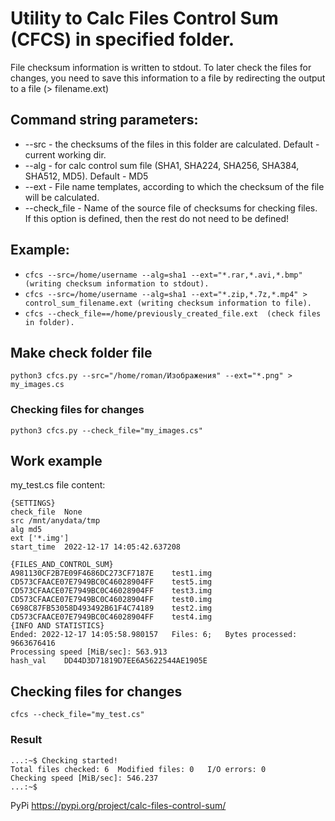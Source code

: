 # Utility to Calc Files Control Sum (CFCS) in specified folder.

File checksum information is written to stdout.
To later check the files for changes, you need to save this information 
to a file by redirecting the output to a file (> filename.ext)

## Command string parameters:
  - --src - the checksums of the files in this folder are calculated. Default - current working dir.
  - --alg - for calc control sum file (SHA1, SHA224, SHA256, SHA384, SHA512, MD5). Default - MD5
  - --ext - File name templates, according to which the checksum of the file will be calculated.
  - --check_file - Name of the source file of checksums for checking files. If this option is defined, then the rest do not need to be defined!
  
## Example: 
- ```cfcs --src=/home/username --alg=sha1 --ext="*.rar,*.avi,*.bmp" (writing checksum information to stdout).```
- ```cfcs --src=/home/username --alg=sha1 --ext="*.zip,*.7z,*.mp4" > control_sum_filename.ext (writing checksum information to file).```
- ```cfcs --check_file==/home/previously_created_file.ext  (check files in folder).```

## Make check folder file
    python3 cfcs.py --src="/home/roman/Изображения" --ext="*.png" > my_images.cs
### Checking files for changes
    python3 cfcs.py --check_file="my_images.cs"

## Work example
my_test.cs file content:
```
{SETTINGS}
check_file	None
src	/mnt/anydata/tmp
alg	md5
ext	['*.img']
start_time	2022-12-17 14:05:42.637208

{FILES_AND_CONTROL_SUM}
A981130CF2B7E09F4686DC273CF7187E	test1.img
CD573CFAACE07E7949BC0C46028904FF	test5.img
CD573CFAACE07E7949BC0C46028904FF	test3.img
CD573CFAACE07E7949BC0C46028904FF	test0.img
C698C87FB53058D493492B61F4C74189	test2.img
CD573CFAACE07E7949BC0C46028904FF	test4.img
{INFO AND STATISTICS}
Ended: 2022-12-17 14:05:58.980157	Files: 6;	Bytes processed: 9663676416
Processing speed [MiB/sec]: 563.913
hash_val	DD44D3D71819D7EE6A5622544AE1905E
```

## Checking files for changes
    cfcs --check_file="my_test.cs"

### Result
```
...:~$ Checking started!
Total files checked: 6	Modified files: 0	I/O errors: 0
Checking speed [MiB/sec]: 546.237
...:~$  

```
PyPi
https://pypi.org/project/calc-files-control-sum/
